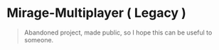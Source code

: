 # Mirage-Multiplayer ( Legacy )
> Abandoned project, made public, so I hope this can be useful to someone.
